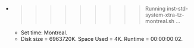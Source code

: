 * >>>>>>>>> Running inst-std-system-xtra-tz-montreal.sh ...
  * Set time: Montreal.
  * Disk size = 6963720K. Space Used = 4K. Runtime = 00:00:00:02.
